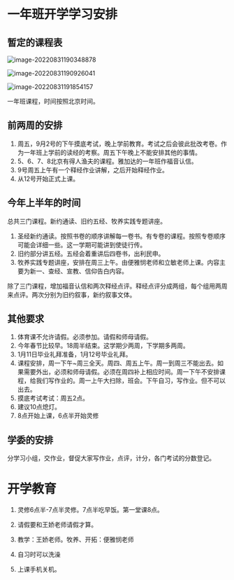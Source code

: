 # 一年班开学学习安排

## 暂定的课程表

![image-20220831190348878](../../pic/image-20220831190348878.png)

![image-20220831190926041](../../pic/image-20220831190926041.png)

![image-20220831191854157](../../pic/image-20220831191854157.png)

一年班课程，时间按照北京时间。

## 前两周的安排

1. 周五，9月2号的下午摸底考试，晚上学前教育。考试之后会彼此批改考卷。作为一年班上学前的读经的考察。周五下午晚上不能安排其他的事情。
2. 5、6、7、8北京有得人渔夫的课程。雅加达的一年班作福音认信。
3. 9号周五上午有一个释经作业讲解，之后开始释经作业。
4. 从12号开始正式上课。

## 今年上半年的时间

总共三门课程。新约通读、旧约五经、牧养实践专题讲座。

1. 圣经新约通读。按照书卷的顺序讲解每一卷书。有专卷的课程。按照专卷顺序可能会详细一些。这一学期可能讲到使徒行传。
2. 旧约部分讲五经。五经会着重讲后四卷书，出利民申。
3. 牧养实践专题讲座，安排在周三上午。由便雅悯老师和立敏老师上课。内容主要为新一、查经、宣教、信仰告白内容。

除了三门课程，增加福音认信和两次释经点评。释经点评分成两组，每个组用两周来点评。两次分别为旧约叙事，新约叙事文体。

## 其他要求

1. 体育课不允许请假。必须参加。请假和师母请假。
2. 今年春节比较早。18周半结束。这学期少两周，下学期多两周。
3. 1月11日毕业礼拜准备，1月12号毕业礼拜。
4. 课程安排，周一下午~周三全天。周四、周五上午。周一到周三不能出去。如果需要外出，必须和师母请假。必须在周四补上相应时间。周一下午不安排课程，给我们写作业的。周一上午大扫除，班会。下午自习，写作业。但不可以出去。
5. 摸底考试考试：周五2点。
6. 建议10点熄灯。
7. 8点开始上课，6点半开始灵修

## 学委的安排

分学习小组，交作业，督促大家写作业，点评，计分，各门考试的分数登记。

# 开学教育

1. 灵修6点半-7点半灵修。7点半吃早饭。第一堂课8点。

2. 请假要和王娇老师请假才算。

3. 教学：王娇老师。牧养、开拓：便雅悯老师

4. 自习时可以洗澡

5. 上课手机关机。

